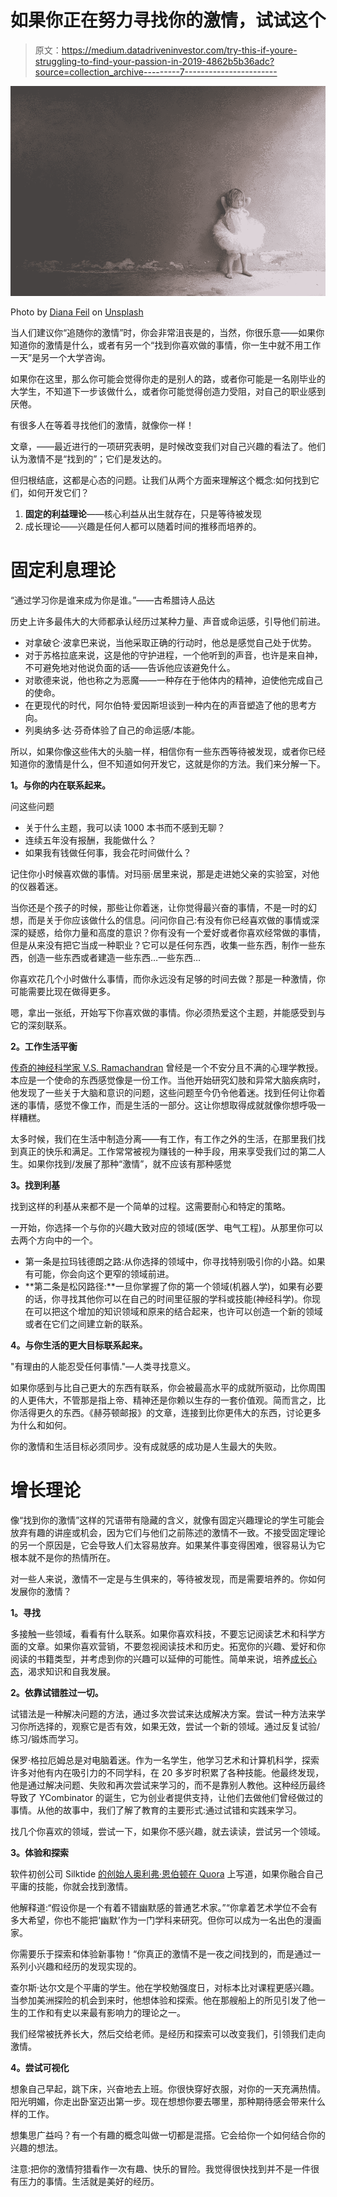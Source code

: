 # 如果你正在努力寻找你的激情，试试这个

> 原文：<https://medium.datadriveninvestor.com/try-this-if-youre-struggling-to-find-your-passion-in-2019-4862b5b36adc?source=collection_archive---------7----------------------->

![](img/2ffc064c56ad2ac87b80346373348522.png)

Photo by [Diana Feil](https://unsplash.com/photos/xB8n9NqWkto?utm_source=unsplash&utm_medium=referral&utm_content=creditCopyText) on [Unsplash](https://unsplash.com/search/photos/dance?utm_source=unsplash&utm_medium=referral&utm_content=creditCopyText)

当人们建议你“追随你的激情”时，你会非常沮丧是的，当然，你很乐意——如果你知道你的激情是什么，或者有另一个“找到你喜欢做的事情，你一生中就不用工作一天”是另一个大学咨询。

如果你在这里，那么你可能会觉得你走的是别人的路，或者你可能是一名刚毕业的大学生，不知道下一步该做什么，或者你可能觉得创造力受阻，对自己的职业感到厌倦。

有很多人在等着寻找他们的激情，就像你一样！

文章，——最近进行的一项研究表明，是时候改变我们对自己兴趣的看法了。他们认为激情不是“找到的”；它们是发达的。

但归根结底，这都是心态的问题。让我们从两个方面来理解这个概念:如何找到它们，如何开发它们？

1.  **固定的利益理论**——核心利益从出生就存在，只是等待被发现
2.  成长理论——兴趣是任何人都可以随着时间的推移而培养的。

# 固定利息理论

“通过学习你是谁来成为你是谁。”——古希腊诗人品达

历史上许多最伟大的大师都承认经历过某种力量、声音或命运感，引导他们前进。

*   对拿破仑·波拿巴来说，当他采取正确的行动时，他总是感觉自己处于优势。
*   对于苏格拉底来说，这是他的守护进程，一个他听到的声音，也许是来自神，不可避免地对他说负面的话——告诉他应该避免什么。
*   对歌德来说，他也称之为恶魔——一种存在于他体内的精神，迫使他完成自己的使命。
*   在更现代的时代，阿尔伯特·爱因斯坦谈到一种内在的声音塑造了他的思考方向。
*   列奥纳多·达·芬奇体验了自己的命运感/本能。

所以，如果你像这些伟大的头脑一样，相信你有一些东西等待被发现，或者你已经知道你的激情是什么，但不知道如何开发它，这就是你的方法。我们来分解一下。

**1。与你的内在联系起来。**

问这些问题

*   关于什么主题，我可以读 1000 本书而不感到无聊？
*   连续五年没有报酬，我能做什么？
*   如果我有钱做任何事，我会花时间做什么？

记住你小时候喜欢做的事情。对玛丽·居里来说，那是走进她父亲的实验室，对他的仪器着迷。

当你还是个孩子的时候，那些让你着迷，让你觉得最兴奋的事情，不是一时的幻想，而是关于你应该做什么的信息。问问你自己:有没有你已经喜欢做的事情或深深的疑惑，给你力量和高度的意识？你有没有一个爱好或者你喜欢经常做的事情，但是从来没有把它当成一种职业？它可以是任何东西，收集一些东西，制作一些东西，创造一些东西或者建造一些东西…一些东西…

你喜欢花几个小时做什么事情，而你永远没有足够的时间去做？那是一种激情，你可能需要比现在做得更多。

嗯，拿出一张纸，开始写下你喜欢做的事情。你必须热爱这个主题，并能感受到与它的深刻联系。

**2。工作生活平衡**

[传奇的神经科学家 V.S. Ramachandran](https://www.businessinsider.com/robert-greene-mastery-book-2013-8/?IR=T) 曾经是一个不安分且不满的心理学教授。本应是一个使命的东西感觉像是一份工作。当他开始研究幻肢和异常大脑疾病时，他发现了一些关于大脑和意识的问题，这些问题至今仍令他着迷。找到任何让你着迷的事情，感觉不像工作，而是生活的一部分。这让你想取得成就就像你想呼吸一样糟糕。

太多时候，我们在生活中制造分离——有工作，有工作之外的生活，在那里我们找到真正的快乐和满足。工作常常被视为赚钱的一种手段，用来享受我们过的第二人生。如果你找到/发展了那种“激情”，就不应该有那种感觉

**3。找到利基**

找到这样的利基从来都不是一个简单的过程。这需要耐心和特定的策略。

一开始，你选择一个与你的兴趣大致对应的领域(医学、电气工程)。从那里你可以去两个方向中的一个。

*   第一条是拉玛钱德朗之路:从你选择的领域中，你寻找特别吸引你的小路。如果有可能，你会向这个更窄的领域前进。
*   **第二条是松冈路径:**一旦你掌握了你的第一个领域(机器人学)，如果有必要的话，你寻找其他你可以在自己的时间里征服的学科或技能(神经科学)。你现在可以把这个增加的知识领域和原来的结合起来，也许可以创造一个新的领域或者在它们之间建立新的联系。

**4。与你生活的更大目标联系起来。**

"有理由的人能忍受任何事情."—人类寻找意义。

如果你感到与比自己更大的东西有联系，你会被最高水平的成就所驱动，比你周围的人更伟大，不管那是指上帝、精神还是你赖以生存的一套价值观。简而言之，比你活得更久的东西。《赫芬顿邮报》的文章，连接到比你更伟大的东西，讨论更多为什么和如何。

你的激情和生活目标必须同步。没有成就感的成功是人生最大的失败。

# 增长理论

像“找到你的激情”这样的咒语带有隐藏的含义，就像有固定兴趣理论的学生可能会放弃有趣的讲座或机会，因为它们与他们之前陈述的激情不一致。不接受固定理论的另一个原因是，它会导致人们太容易放弃。如果某件事变得困难，很容易认为它根本就不是你的热情所在。

对一些人来说，激情不一定是与生俱来的，等待被发现，而是需要培养的。你如何发展你的激情？

**1。寻找**

多接触一些领域，看看有什么联系。如果你喜欢科技，不要忘记阅读艺术和科学方面的文章。如果你喜欢营销，不要忽视阅读技术和历史。拓宽你的兴趣、爱好和你阅读的书籍类型，并考虑到你的兴趣可以延伸的可能性。简单来说，培养[成长心态](https://news.stanford.edu/2015/04/29/dweck-kids-potential-042915/)，渴求知识和自我发展。

**2。依靠试错胜过一切。**

试错法是一种解决问题的方法，通过多次尝试来达成解决方案。尝试一种方法来学习你所选择的，观察它是否有效，如果无效，尝试一个新的领域。通过反复试验/练习/锻炼而学习。

保罗·格拉厄姆总是对电脑着迷。作为一名学生，他学习艺术和计算机科学，探索许多对他有内在吸引力的不同学科，在 20 多岁时积累了各种技能。他最终发现，他是通过解决问题、失败和再次尝试来学习的，而不是靠别人教他。这种经历最终导致了 YCombinator 的诞生，它为创业者提供支持，让他们去做他们曾经做过的事情。从他的故事中，我们了解了教育的主要形式:通过试错和实践来学习。

找几个你喜欢的领域，尝试一下，如果你不感兴趣，就去读读，尝试另一个领域。

**3。体验和探索**

软件初创公司 Silktide [的创始人奥利弗·恩伯顿在 Quora](http://qr.ae/QaEGS) 上写道，如果你融合自己平庸的技能，你就会找到激情。

他解释道:“假设你是一个有着不错幽默感的普通艺术家。”“你拿着艺术学位不会有多大希望，你也不能把‘幽默’作为一门学科来研究。但你可以成为一名出色的漫画家。

你需要乐于探索和体验新事物！“你真正的激情不是一夜之间找到的，而是通过一系列小兴趣和经历的发现实现的。

查尔斯·达尔文是个平庸的学生。他在学校勉强度日，对标本比对课程更感兴趣。当参加美洲探险的机会到来时，他想体验和探索。他在那艘船上的所见引发了他一生的工作和有史以来最有影响力的理论之一。

我们经常被抚养长大，然后交给老师。是经历和探索可以改变我们，引领我们走向激情。

**4。尝试可视化**

想象自己早起，跳下床，兴奋地去上班。你很快穿好衣服，对你的一天充满热情。阳光明媚，你走出卧室迈出第一步。现在想想你要去哪里，那种期待感会带来什么样的工作。

想集思广益吗？有一个有趣的概念叫做一切都是混搭。它会给你一个如何结合你的兴趣的想法。

注意:把你的激情狩猎看作一次有趣、快乐的冒险。我觉得很快找到并不是一件很有压力的事情。生活就是美好的经历。